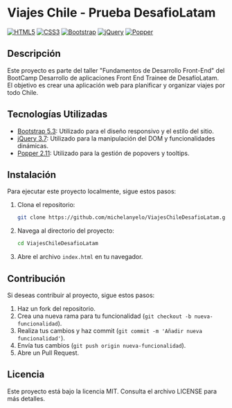 # Viajes Chile - Prueba DesafioLatam

[![HTML5](https://img.shields.io/badge/HTML5-E34F26.svg?logo=html5&logoColor=white)](https://developer.mozilla.org/en-US/docs/Web/Guide/HTML/HTML5)
[![CSS3](https://img.shields.io/badge/CSS3-1572B6.svg?logo=css3&logoColor=white)](https://developer.mozilla.org/en-US/docs/Web/CSS)
[![Bootstrap](https://img.shields.io/badge/Bootstrap-5.3-brightgreen.svg?logo=bootstrap&logoColor=white)](https://getbootstrap.com/docs/5.3/)
[![jQuery](https://img.shields.io/badge/jQuery-3.7-blue.svg?logo=jquery&logoColor=white)](https://jquery.com/)
[![Popper](https://img.shields.io/badge/Popper-2.11-orange.svg?logo=popper.js&logoColor=white)](https://popper.js.org/)

## Descripción

Este proyecto es parte del taller "Fundamentos de Desarrollo Front-End" del BootCamp Desarrollo de aplicaciones Front End Trainee de DesafíoLatam. El objetivo es crear una aplicación web para planificar y organizar viajes por todo Chile.

## Tecnologías Utilizadas

- [Bootstrap 5.3](https://getbootstrap.com/docs/5.3/): Utilizado para el diseño responsivo y el estilo del sitio.
- [jQuery 3.7](https://jquery.com/): Utilizado para la manipulación del DOM y funcionalidades dinámicas.
- [Popper 2.11](https://popper.js.org/): Utilizado para la gestión de popovers y tooltips.

## Instalación

Para ejecutar este proyecto localmente, sigue estos pasos:

1. Clona el repositorio:

   ```bash
   git clone https://github.com/michelanyelo/ViajesChileDesafioLatam.git

2. Navega al directorio del proyecto:

   ```bash
   cd ViajesChileDesafioLatam

3. Abre el archivo `index.html` en tu navegador.

## Contribución

Si deseas contribuir al proyecto, sigue estos pasos:

1. Haz un fork del repositorio.
2. Crea una nueva rama para tu funcionalidad (`git checkout -b nueva-funcionalidad`).
3. Realiza tus cambios y haz commit (`git commit -m 'Añadir nueva funcionalidad'`).
4. Envía tus cambios (`git push origin nueva-funcionalidad`).
5. Abre un Pull Request.

## Licencia

Este proyecto está bajo la licencia MIT. Consulta el archivo LICENSE para más detalles.
